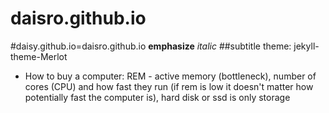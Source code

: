 # daisro.github.io
#daisy.github.io=daisro.github.io
**emphasize** _italic_ 
##subtitle
theme: jekyll-theme-Merlot
- How to buy a computer: REM - active memory (bottleneck), number of cores (CPU) and how fast they run (if rem is low it doesn't matter how potentially fast the computer is), hard disk or ssd is only storage 
